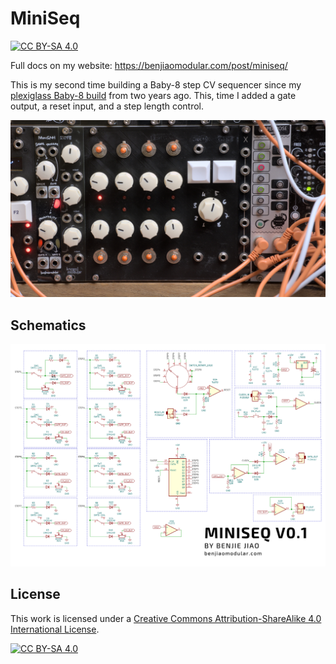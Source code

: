 # MiniSeq
[![CC BY-SA 4.0][cc-by-sa-shield]][cc-by-sa]

Full docs on my website: https://benjiaomodular.com/post/miniseq/

This is my second time building a Baby-8 step CV sequencer since my [plexiglass Baby-8 build](https://benjiaomodular.com/post/2021-04-09-8-step-sequencer) from two years ago. This, time I added a gate output, a reset input, and a step length control.

!["My prototype for the MiniSeq build on a 3D printed panel"](miniseq-prototype.jpg) 

## Schematics

!["MiniSeq Schematics"](miniseq-schem.png) 

## License

This work is licensed under a
[Creative Commons Attribution-ShareAlike 4.0 International License][cc-by-sa].

[![CC BY-SA 4.0][cc-by-sa-image]][cc-by-sa]

[cc-by-sa]: http://creativecommons.org/licenses/by-sa/4.0/
[cc-by-sa-image]: https://licensebuttons.net/l/by-sa/4.0/88x31.png
[cc-by-sa-shield]: https://img.shields.io/badge/License-CC%20BY--SA%204.0-lightgrey.svg
